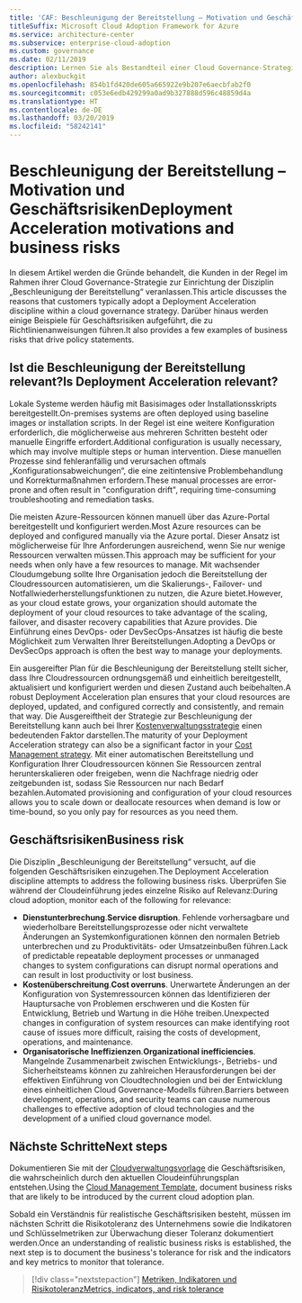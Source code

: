 ```yaml
---
title: 'CAF: Beschleunigung der Bereitstellung – Motivation und Geschäftsrisiken, die dafür sprechen'
titleSuffix: Microsoft Cloud Adoption Framework for Azure
ms.service: architecture-center
ms.subservice: enterprise-cloud-adoption
ms.custom: governance
ms.date: 02/11/2019
description: Lernen Sie als Bestandteil einer Cloud Governance-Strategie die Disziplin „Beschleunigung der Bereitstellung“ kennen.
author: alexbuckgit
ms.openlocfilehash: 854b1fd420de605a665922e9b207e6aecbfab2f0
ms.sourcegitcommit: c053e6edb429299a0ad9b327888d596c48859d4a
ms.translationtype: HT
ms.contentlocale: de-DE
ms.lasthandoff: 03/20/2019
ms.locfileid: "58242141"
---
```

# <a name="deployment-acceleration-motivations-and-business-risks"></a><span data-ttu-id="de348-103">Beschleunigung der Bereitstellung – Motivation und Geschäftsrisiken</span><span class="sxs-lookup"><span data-stu-id="de348-103">Deployment Acceleration motivations and business risks</span></span>

<span data-ttu-id="de348-104">In diesem Artikel werden die Gründe behandelt, die Kunden in der Regel im Rahmen ihrer Cloud Governance-Strategie zur Einrichtung der Disziplin „Beschleunigung der Bereitstellung“ veranlassen.</span><span class="sxs-lookup"><span data-stu-id="de348-104">This article discusses the reasons that customers typically adopt a Deployment Acceleration discipline within a cloud governance strategy.</span></span> <span data-ttu-id="de348-105">Darüber hinaus werden einige Beispiele für Geschäftsrisiken aufgeführt, die zu Richtlinienanweisungen führen.</span><span class="sxs-lookup"><span data-stu-id="de348-105">It also provides a few examples of business risks that drive policy statements.</span></span>

<!-- markdownlint-disable MD026 -->

## <a name="is-deployment-acceleration-relevant"></a><span data-ttu-id="de348-106">Ist die Beschleunigung der Bereitstellung relevant?</span><span class="sxs-lookup"><span data-stu-id="de348-106">Is Deployment Acceleration relevant?</span></span>

<span data-ttu-id="de348-107">Lokale Systeme werden häufig mit Basisimages oder Installationsskripts bereitgestellt.</span><span class="sxs-lookup"><span data-stu-id="de348-107">On-premises systems are often deployed using baseline images or installation scripts.</span></span> <span data-ttu-id="de348-108">In der Regel ist eine weitere Konfiguration erforderlich, die möglicherweise aus mehreren Schritten besteht oder manuelle Eingriffe erfordert.</span><span class="sxs-lookup"><span data-stu-id="de348-108">Additional configuration is usually necessary, which may involve multiple steps or human intervention.</span></span> <span data-ttu-id="de348-109">Diese manuellen Prozesse sind fehleranfällig und verursachen oftmals „Konfigurationsabweichungen“, die eine zeitintensive Problembehandlung und Korrekturmaßnahmen erfordern.</span><span class="sxs-lookup"><span data-stu-id="de348-109">These manual processes are error-prone and often result in "configuration drift", requiring time-consuming troubleshooting and remediation tasks.</span></span>

<span data-ttu-id="de348-110">Die meisten Azure-Ressourcen können manuell über das Azure-Portal bereitgestellt und konfiguriert werden.</span><span class="sxs-lookup"><span data-stu-id="de348-110">Most Azure resources can be deployed and configured manually via the Azure portal.</span></span> <span data-ttu-id="de348-111">Dieser Ansatz ist möglicherweise für Ihre Anforderungen ausreichend, wenn Sie nur wenige Ressourcen verwalten müssen.</span><span class="sxs-lookup"><span data-stu-id="de348-111">This approach may be sufficient for your needs when only have a few resources to manage.</span></span> <span data-ttu-id="de348-112">Mit wachsender Cloudumgebung sollte Ihre Organisation jedoch die Bereitstellung der Cloudressourcen automatisieren, um die Skalierungs-, Failover- und Notfallwiederherstellungsfunktionen zu nutzen, die Azure bietet.</span><span class="sxs-lookup"><span data-stu-id="de348-112">However, as your cloud estate grows, your organization should automate the deployment of your cloud resources to take advantage of the scaling, failover, and disaster recovery capabilities that Azure provides.</span></span> <span data-ttu-id="de348-113">Die Einführung eines DevOps- oder DevSecOps-Ansatzes ist häufig die beste Möglichkeit zum Verwalten Ihrer Bereitstellungen.</span><span class="sxs-lookup"><span data-stu-id="de348-113">Adopting a DevOps or DevSecOps approach is often the best way to manage your deployments.</span></span>

<span data-ttu-id="de348-114">Ein ausgereifter Plan für die Beschleunigung der Bereitstellung stellt sicher, dass Ihre Cloudressourcen ordnungsgemäß und einheitlich bereitgestellt, aktualisiert und konfiguriert werden und diesen Zustand auch beibehalten.</span><span class="sxs-lookup"><span data-stu-id="de348-114">A robust Deployment Acceleration plan ensures that your cloud resources are deployed, updated, and configured correctly and consistently, and remain that way.</span></span> <span data-ttu-id="de348-115">Die Ausgereiftheit der Strategie zur Beschleunigung der Bereitstellung kann auch bei Ihrer [Kostenverwaltungsstrategie](../cost-management/overview.md) einen bedeutenden Faktor darstellen.</span><span class="sxs-lookup"><span data-stu-id="de348-115">The maturity of your Deployment Acceleration strategy can also be a significant factor in your [Cost Management strategy](../cost-management/overview.md).</span></span> <span data-ttu-id="de348-116">Mit einer automatischen Bereitstellung und Konfiguration Ihrer Cloudressourcen können Sie Ressourcen zentral herunterskalieren oder freigeben, wenn die Nachfrage niedrig oder zeitgebunden ist, sodass Sie Ressourcen nur nach Bedarf bezahlen.</span><span class="sxs-lookup"><span data-stu-id="de348-116">Automated provisioning and configuration of your cloud resources allows you to scale down or deallocate resources when demand is low or time-bound, so you only pay for resources as you need them.</span></span>

## <a name="business-risk"></a><span data-ttu-id="de348-117">Geschäftsrisiken</span><span class="sxs-lookup"><span data-stu-id="de348-117">Business risk</span></span>

<span data-ttu-id="de348-118">Die Disziplin „Beschleunigung der Bereitstellung“ versucht, auf die folgenden Geschäftsrisiken einzugehen.</span><span class="sxs-lookup"><span data-stu-id="de348-118">The Deployment Acceleration discipline attempts to address the following business risks.</span></span> <span data-ttu-id="de348-119">Überprüfen Sie während der Cloudeinführung jedes einzelne Risiko auf Relevanz:</span><span class="sxs-lookup"><span data-stu-id="de348-119">During cloud adoption, monitor each of the following for relevance:</span></span>

- <span data-ttu-id="de348-120">**Dienstunterbrechung**.</span><span class="sxs-lookup"><span data-stu-id="de348-120">**Service disruption**.</span></span> <span data-ttu-id="de348-121">Fehlende vorhersagbare und wiederholbare Bereitstellungsprozesse oder nicht verwaltete Änderungen an Systemkonfigurationen können den normalen Betrieb unterbrechen und zu Produktivitäts- oder Umsatzeinbußen führen.</span><span class="sxs-lookup"><span data-stu-id="de348-121">Lack of predictable repeatable deployment processes or unmanaged changes to system configurations can disrupt normal operations and can result in lost productivity or lost business.</span></span>
- <span data-ttu-id="de348-122">**Kostenüberschreitung**.</span><span class="sxs-lookup"><span data-stu-id="de348-122">**Cost overruns**.</span></span> <span data-ttu-id="de348-123">Unerwartete Änderungen an der Konfiguration von Systemressourcen können das Identifizieren der Hauptursache von Problemen erschweren und die Kosten für Entwicklung, Betrieb und Wartung in die Höhe treiben.</span><span class="sxs-lookup"><span data-stu-id="de348-123">Unexpected changes in configuration of system resources can make identifying root cause of issues more difficult, raising the costs of development, operations, and maintenance.</span></span>
- <span data-ttu-id="de348-124">**Organisatorische Ineffizienzen**.</span><span class="sxs-lookup"><span data-stu-id="de348-124">**Organizational inefficiencies**.</span></span> <span data-ttu-id="de348-125">Mangelnde Zusammenarbeit zwischen Entwicklungs-, Betriebs- und Sicherheitsteams können zu zahlreichen Herausforderungen bei der effektiven Einführung von Cloudtechnologien und bei der Entwicklung eines einheitlichen Cloud Governance-Modells führen.</span><span class="sxs-lookup"><span data-stu-id="de348-125">Barriers between development, operations, and security teams can cause numerous challenges to effective adoption of cloud technologies and the development of a unified cloud governance model.</span></span>

## <a name="next-steps"></a><span data-ttu-id="de348-126">Nächste Schritte</span><span class="sxs-lookup"><span data-stu-id="de348-126">Next steps</span></span>

<span data-ttu-id="de348-127">Dokumentieren Sie mit der [Cloudverwaltungsvorlage](./template.md) die Geschäftsrisiken, die wahrscheinlich durch den aktuellen Cloudeinführungsplan entstehen.</span><span class="sxs-lookup"><span data-stu-id="de348-127">Using the [Cloud Management Template](./template.md), document business risks that are likely to be introduced by the current cloud adoption plan.</span></span>

<span data-ttu-id="de348-128">Sobald ein Verständnis für realistische Geschäftsrisiken besteht, müssen im nächsten Schritt die Risikotoleranz des Unternehmens sowie die Indikatoren und Schlüsselmetriken zur Überwachung dieser Toleranz dokumentiert werden.</span><span class="sxs-lookup"><span data-stu-id="de348-128">Once an understanding of realistic business risks is established, the next step is to document the business's tolerance for risk and the indicators and key metrics to monitor that tolerance.</span></span>

> [!div class="nextstepaction"]
> [<span data-ttu-id="de348-129">Metriken, Indikatoren und Risikotoleranz</span><span class="sxs-lookup"><span data-stu-id="de348-129">Metrics, indicators, and risk tolerance</span></span>](./metrics-tolerance.md)
